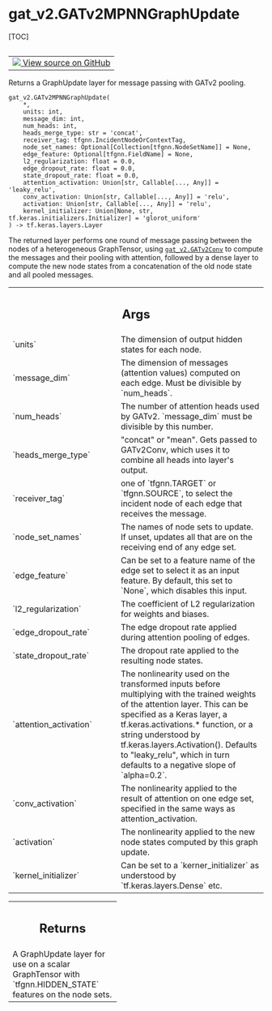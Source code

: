 # gat_v2.GATv2MPNNGraphUpdate

[TOC]

<!-- Insert buttons and diff -->

<table class="tfo-notebook-buttons tfo-api nocontent" align="left">
<td>
  <a target="_blank" href="https://github.com/tensorflow/gnn/tree/master/tensorflow_gnn/models/gat_v2/layers.py#L487-L581">
    <img src="https://www.tensorflow.org/images/GitHub-Mark-32px.png" />
    View source on GitHub
  </a>
</td>
</table>

Returns a GraphUpdate layer for message passing with GATv2 pooling.

<pre class="devsite-click-to-copy prettyprint lang-py tfo-signature-link">
<code>gat_v2.GATv2MPNNGraphUpdate(
    *,
    units: int,
    message_dim: int,
    num_heads: int,
    heads_merge_type: str = &#x27;concat&#x27;,
    receiver_tag: tfgnn.IncidentNodeOrContextTag,
    node_set_names: Optional[Collection[tfgnn.NodeSetName]] = None,
    edge_feature: Optional[tfgnn.FieldName] = None,
    l2_regularization: float = 0.0,
    edge_dropout_rate: float = 0.0,
    state_dropout_rate: float = 0.0,
    attention_activation: Union[str, Callable[..., Any]] = &#x27;leaky_relu&#x27;,
    conv_activation: Union[str, Callable[..., Any]] = &#x27;relu&#x27;,
    activation: Union[str, Callable[..., Any]] = &#x27;relu&#x27;,
    kernel_initializer: Union[None, str, tf.keras.initializers.Initializer] = &#x27;glorot_uniform&#x27;
) -> tf.keras.layers.Layer
</code></pre>

<!-- Placeholder for "Used in" -->

The returned layer performs one round of message passing between the nodes of a
heterogeneous GraphTensor, using
<a href="../gat_v2/GATv2Conv.md"><code>gat_v2.GATv2Conv</code></a> to compute
the messages and their pooling with attention, followed by a dense layer to
compute the new node states from a concatenation of the old node state and all
pooled messages.

<!-- Tabular view -->
 <table class="responsive fixed orange">
<colgroup><col width="214px"><col></colgroup>
<tr><th colspan="2"><h2 class="add-link">Args</h2></th></tr>

<tr>
<td>
`units`<a id="units"></a>
</td>
<td>
The dimension of output hidden states for each node.
</td>
</tr><tr>
<td>
`message_dim`<a id="message_dim"></a>
</td>
<td>
The dimension of messages (attention values) computed on
each edge.  Must be divisible by `num_heads`.
</td>
</tr><tr>
<td>
`num_heads`<a id="num_heads"></a>
</td>
<td>
The number of attention heads used by GATv2. `message_dim`
must be divisible by this number.
</td>
</tr><tr>
<td>
`heads_merge_type`<a id="heads_merge_type"></a>
</td>
<td>
"concat" or "mean". Gets passed to GATv2Conv, which uses
it to combine all heads into layer's output.
</td>
</tr><tr>
<td>
`receiver_tag`<a id="receiver_tag"></a>
</td>
<td>
one of `tfgnn.TARGET` or `tfgnn.SOURCE`, to select the
incident node of each edge that receives the message.
</td>
</tr><tr>
<td>
`node_set_names`<a id="node_set_names"></a>
</td>
<td>
The names of node sets to update. If unset, updates all
that are on the receiving end of any edge set.
</td>
</tr><tr>
<td>
`edge_feature`<a id="edge_feature"></a>
</td>
<td>
Can be set to a feature name of the edge set to select
it as an input feature. By default, this set to `None`, which disables
this input.
</td>
</tr><tr>
<td>
`l2_regularization`<a id="l2_regularization"></a>
</td>
<td>
The coefficient of L2 regularization for weights and
biases.
</td>
</tr><tr>
<td>
`edge_dropout_rate`<a id="edge_dropout_rate"></a>
</td>
<td>
The edge dropout rate applied during attention pooling
of edges.
</td>
</tr><tr>
<td>
`state_dropout_rate`<a id="state_dropout_rate"></a>
</td>
<td>
The dropout rate applied to the resulting node states.
</td>
</tr><tr>
<td>
`attention_activation`<a id="attention_activation"></a>
</td>
<td>
The nonlinearity used on the transformed inputs
before multiplying with the trained weights of the attention layer.
This can be specified as a Keras layer, a tf.keras.activations.*
function, or a string understood by tf.keras.layers.Activation().
Defaults to "leaky_relu", which in turn defaults to a negative slope
of `alpha=0.2`.
</td>
</tr><tr>
<td>
`conv_activation`<a id="conv_activation"></a>
</td>
<td>
The nonlinearity applied to the result of attention on one
edge set, specified in the same ways as attention_activation.
</td>
</tr><tr>
<td>
`activation`<a id="activation"></a>
</td>
<td>
The nonlinearity applied to the new node states computed by
this graph update.
</td>
</tr><tr>
<td>
`kernel_initializer`<a id="kernel_initializer"></a>
</td>
<td>
Can be set to a `kerner_initializer` as understood
by `tf.keras.layers.Dense` etc.
</td>
</tr>
</table>

<!-- Tabular view -->
 <table class="responsive fixed orange">
<colgroup><col width="214px"><col></colgroup>
<tr><th colspan="2"><h2 class="add-link">Returns</h2></th></tr>
<tr class="alt">
<td colspan="2">
A GraphUpdate layer for use on a scalar GraphTensor with
`tfgnn.HIDDEN_STATE` features on the node sets.
</td>
</tr>

</table>
